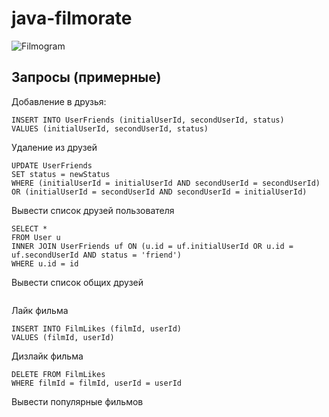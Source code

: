 # java-filmorate

![Filmogram](https://user-images.githubusercontent.com/32869331/208204808-863beaf5-0a3b-46e6-95a2-a35ef9fd2c54.png)

## Запросы (примерные)

Добавление в друзья:

```
INSERT INTO UserFriends (initialUserId, secondUserId, status)
VALUES (initialUserId, secondUserId, status)
```

Удаление из друзей 
```
UPDATE UserFriends
SET status = newStatus
WHERE (initialUserId = initialUserId AND secondUserId = secondUserId) OR (initialUserId = secondUserId AND secondUserId = initialUserId)
```

Вывести список друзей пользователя
```
SELECT *
FROM User u
INNER JOIN UserFriends uf ON (u.id = uf.initialUserId OR u.id = uf.secondUserId AND status = 'friend')
WHERE u.id = id
```

Вывести список общих друзей
```

```


Лайк фильма
```
INSERT INTO FilmLikes (filmId, userId)
VALUES (filmId, userId)
```


Дизлайк фильма
```
DELETE FROM FilmLikes
WHERE filmId = filmId, userId = userId
```

Вывести популярные фильмов
```

```
